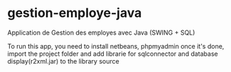 # gestion-employe-java
Application de Gestion des employes avec Java (SWING + SQL)

To run this app, you need to install netbeans, phpmyadmin
once it's done, import the project folder and add librarie for sqlconnector and database display(r2xml.jar) to the library source
